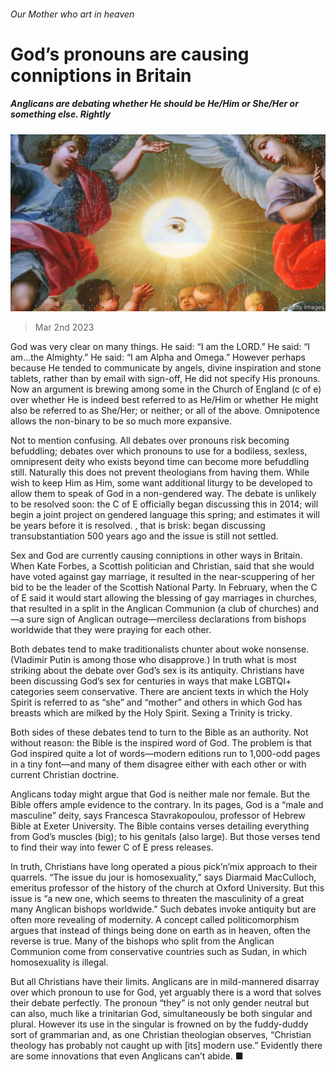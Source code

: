 ###### Our Mother who art in heaven

# God’s pronouns are causing conniptions in Britain 

##### Anglicans are debating whether He should be He/Him or She/Her or something else. Rightly 

![image](images/20230304_BRP002.jpg) 

> Mar 2nd 2023 

God was very clear on many things. He said: “I am the LORD.” He said: “I am…the Almighty.” He said: “I am Alpha and Omega.” However perhaps because He tended to communicate by angels, divine inspiration and stone tablets, rather than by email with sign-off, He did not specify His pronouns. Now an argument is brewing among some in the Church of England (c of e) over whether He is indeed best referred to as He/Him or whether He might also be referred to as She/Her; or neither; or all of the above. Omnipotence allows the non-binary to be so much more expansive.

Not to mention confusing. All debates over pronouns risk becoming befuddling; debates over which pronouns to use for a bodiless, sexless, omnipresent deity who exists beyond time can become more befuddling still. Naturally this does not prevent theologians from having them. While  wish to keep Him as Him, some want additional liturgy to be developed to allow them to speak of God in a non-gendered way. The debate is unlikely to be resolved soon: the C of E officially began discussing this in 2014; will begin a joint project on gendered language this spring; and estimates it will be years before it is resolved. , that is brisk:  began discussing transubstantiation 500 years ago and the issue is still not settled. 

Sex and God are currently causing conniptions in other ways in Britain. When Kate Forbes, a Scottish politician and Christian, said that she would have voted against gay marriage, it resulted in the near-scuppering of her bid to be the leader of the Scottish National Party. In February, when the C of E  said it would start allowing the blessing of gay marriages in churches, that resulted in a split in the Anglican Communion (a club of churches) and—a sure sign of Anglican outrage—merciless declarations from bishops worldwide that they were praying for each other. 

Both debates tend to make traditionalists chunter about woke nonsense. (Vladimir Putin is among those who disapprove.) In truth what is most striking about the debate over God’s sex is its antiquity. Christians have been discussing God’s sex for centuries in ways that make LGBTQI+ categories seem conservative. There are ancient texts in which the Holy Spirit is referred to as “she” and “mother” and others in which God has breasts which are milked by the Holy Spirit. Sexing a Trinity is tricky.

Both sides of these debates tend to turn to the Bible as an authority. Not without reason: the Bible is the inspired word of God. The problem is that God inspired quite a lot of words—modern editions run to 1,000-odd pages in a tiny font—and many of them disagree either with each other or with current Christian doctrine.

Anglicans today might argue that God is neither male nor female. But the Bible offers ample evidence to the contrary. In its pages, God is a “male and masculine” deity, says Francesca Stavrakopoulou, professor of Hebrew Bible at Exeter University. The Bible contains verses detailing everything from God’s muscles (big); to his genitals (also large). But those verses tend to find their way into fewer C of E press releases. 

In truth, Christians have long operated a pious pick’n’mix approach to their quarrels. “The issue du jour is homosexuality,” says Diarmaid MacCulloch, emeritus professor of the history of the church at Oxford University. But this issue is “a new one, which seems to threaten the masculinity of a great many Anglican bishops worldwide.” Such debates invoke antiquity but are often more revealing of modernity. A concept called politicomorphism argues that instead of things being done on earth as in heaven, often the reverse is true. Many of the bishops who split from the Anglican Communion come from conservative countries such as Sudan, in which homosexuality is illegal. 

But all Christians have their limits. Anglicans are in mild-mannered disarray over which pronoun to use for God, yet arguably there is a word that solves their debate perfectly. The pronoun “they” is not only gender neutral but can also, much like a trinitarian God, simultaneously be both singular and plural. However its use in the singular is frowned on by the fuddy-duddy sort of grammarian and, as one Christian theologian observes, “Christian theology has probably not caught up with [its] modern use.” Evidently there are some innovations that even Anglicans can’t abide. ■


